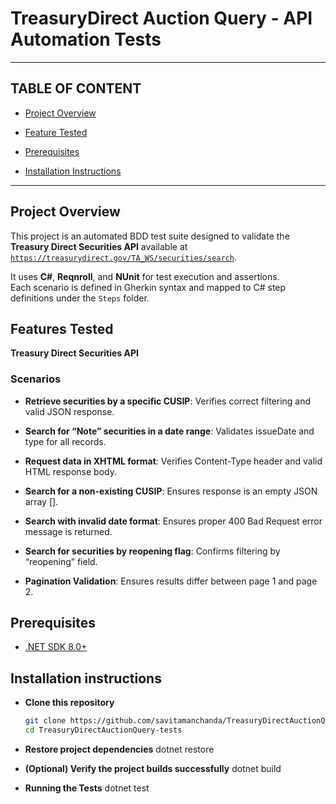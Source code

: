 # TreasuryDirect Auction Query - API Automation Tests

---

## **TABLE OF CONTENT**

* [Project Overview](#project-overview)

* [Feature Tested](#features-tested)

* [Prerequisites](#prerequisites)

* [Installation Instructions](#installation-instructions)

---

## Project Overview

This project is an automated BDD test suite designed to validate the **Treasury Direct Securities API** available at  
[`https://treasurydirect.gov/TA_WS/securities/search`](https://treasurydirect.gov/TA_WS/securities/search).

It uses **C#**, **Reqnroll**, and **NUnit** for test execution and assertions.  
Each scenario is defined in Gherkin syntax and mapped to C# step definitions under the `Steps` folder.

## Features Tested

**Treasury Direct Securities API**

### Scenarios

- **Retrieve securities by a specific CUSIP**: Verifies correct filtering and valid JSON response.
  
- **Search for “Note” securities in a date range**: Validates issueDate and type for all records.
  
- **Request data in XHTML format**: Verifies Content-Type header and valid HTML response body.
  
- **Search for a non-existing CUSIP**: Ensures response is an empty JSON array [].
  
- **Search with invalid date format**: Ensures proper 400 Bad Request error message is returned.
  
- **Search for securities by reopening flag**: Confirms filtering by “reopening” field.
  
- **Pagination Validation**: Ensures results differ between page 1 and page 2.

## Prerequisites

- [.NET SDK 8.0+](https://dotnet.microsoft.com/en-us/download)

## Installation instructions

* **Clone this repository**
   ```bash
   git clone https://github.com/savitamanchanda/TreasuryDirectAuctionQuery-tests.git
   cd TreasuryDirectAuctionQuery-tests

* **Restore project dependencies**
   dotnet restore

* **(Optional) Verify the project builds successfully**
   dotnet build

* **Running the Tests**
   dotnet test



